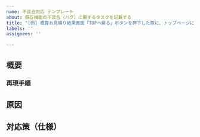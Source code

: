 ```yaml
---
name: 不具合対応 テンプレート
about: 既存機能の不具合（バグ）に関するタスクを記載する
title: "[例] 概算お見積り結果画面「TOPへ戻る」ボタンを押下した際に、トップページに遷移するようにする"
labels: ''
assignees: ''

---
```


## 概要
<!-- 
不具合や改善内容について、概要を記載してください。
例：概算お見積り結果画面の「TOPへ戻る」ボタンを押下すると、トップページではなく見積もり入力画面に遷移してしまう
-->

### 再現手順
<!-- 
不具合である場合は、再現手順を記載すると便利です。
1. トップページより「簡単無料見積もりをする」を押下
2. 正常に各項目を入力し、概算お見積り結果画面まで遷移
3. 「TOPへ戻る」ボタンを押下
 -->

## 原因
<!--
何が原因で不具合が起きているのかを記載しましょう。
例：「TOPへ戻る」ボタンのリンク先が見積もり入力画面になっている
-->

## 対応策（仕様）
<!--
「実装をどうするか（コードのこの部分を直す）」ではなく、「どうあるべきか」について記載しましょう。
例：概算お見積り結果画面「TOPへ戻る」ボタンを押下した際に、正常にトップページに遷移できるようにする。
-->
